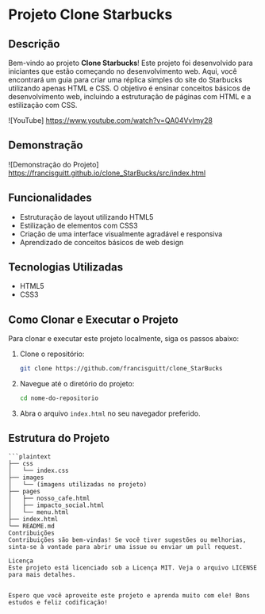 # Projeto Clone Starbucks

## Descrição

Bem-vindo ao projeto **Clone Starbucks**! Este projeto foi desenvolvido para iniciantes que estão começando no desenvolvimento web. Aqui, você encontrará um guia para criar uma réplica simples do site do Starbucks utilizando apenas HTML e CSS.
O objetivo é ensinar conceitos básicos de desenvolvimento web, incluindo a estruturação de páginas com HTML e a estilização com CSS.

 ![YouTube]  https://www.youtube.com/watch?v=QA04Vvlmy28
 
## Demonstração

![Demonstração do Projeto] https://francisguitt.github.io/clone_StarBucks/src/index.html

## Funcionalidades

- Estruturação de layout utilizando HTML5
- Estilização de elementos com CSS3
- Criação de uma interface visualmente agradável e responsiva
- Aprendizado de conceitos básicos de web design

## Tecnologias Utilizadas

- HTML5
- CSS3

## Como Clonar e Executar o Projeto

Para clonar e executar este projeto localmente, siga os passos abaixo:

1. Clone o repositório:
    ```bash
    git clone https://github.com/francisguitt/clone_StarBucks
    ```

2. Navegue até o diretório do projeto:
    ```bash
    cd nome-do-repositorio
    ```

3. Abra o arquivo `index.html` no seu navegador preferido.

## Estrutura do Projeto

```plaintext
```plaintext
├── css
│   └── index.css
├── images
│   └── (imagens utilizadas no projeto)
├── pages
│   ├── nosso_cafe.html
│   ├── impacto_social.html
│   └── menu.html
├── index.html
└── README.md
Contribuições
Contribuições são bem-vindas! Se você tiver sugestões ou melhorias, sinta-se à vontade para abrir uma issue ou enviar um pull request.

Licença
Este projeto está licenciado sob a Licença MIT. Veja o arquivo LICENSE para mais detalhes.


Espero que você aproveite este projeto e aprenda muito com ele! Bons estudos e feliz codificação!
